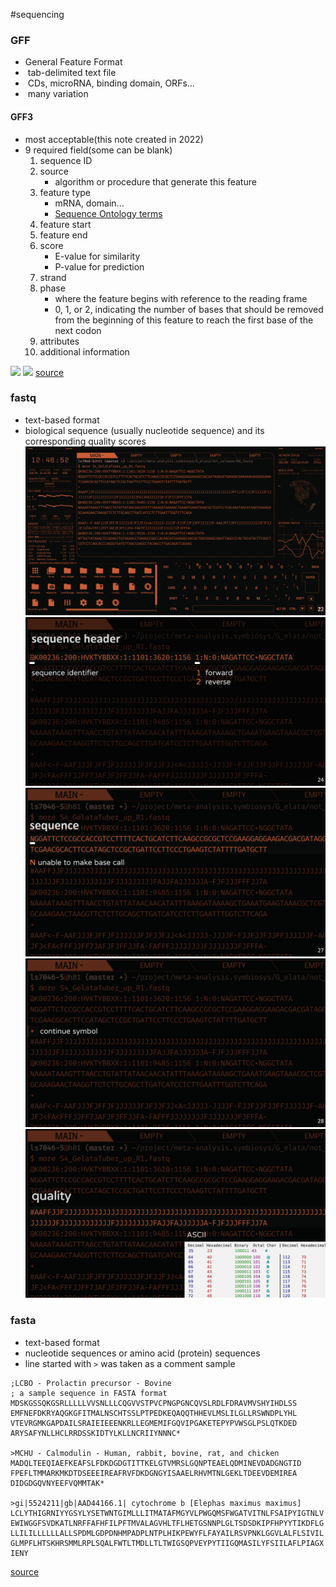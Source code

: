 #sequencing 

### GFF 
- General Feature Format
-  tab-delimited text file
-  CDs, microRNA, binding domain, ORFs...
-  many variation

#### GFF3
- most acceptable(this note created in 2022)
- 9 required field(some can be blank)
	1. sequence ID
	2. source
		- algorithm or procedure that generate this feature
	3. feature type
		- mRNA, domain...
		- [Sequence Ontology terms](http://www.sequenceontology.org/)
	4. feature start
	5. feature end
	6. score
		- E-value for similarity
		- P-value for prediction
	7. strand
	8. phase
		- where the feature begins with reference to the reading frame
		- 0, 1, or 2, indicating the number of bases that should be removed from the beginning of this feature to reach the first base of the next codon
	9. attributes
	10. additional information 

![](https://learn.gencore.bio.nyu.edu/wp-content/uploads/2018/01/Screen-Shot-2018-01-07-at-10.08.12-PM-1024x368.png)
![](https://learn.gencore.bio.nyu.edu/wp-content/uploads/2018/01/Screen-Shot-2018-01-07-at-10.10.20-PM-1024x590.png)
[source](https://learn.gencore.bio.nyu.edu/ngs-file-formats/gff3-format/)

### fastq
- text-based format
- biological sequence (usually nucleotide sequence) and its corresponding quality scores
![](../attachment/Pasted%20image%2020220712164141.png)
![](../attachment/Pasted%20image%2020220712164203.png)
![](../attachment/Pasted%20image%2020220712164230.png)
![](../attachment/Pasted%20image%2020220712164241.png)
![](../attachment/Pasted%20image%2020220712164251.png)

### fasta
- text-based format
- nucleotide sequences or amino acid (protein) sequences
- line started with `>` was taken as a comment
sample
```
;LCBO - Prolactin precursor - Bovine
; a sample sequence in FASTA format
MDSKGSSQKGSRLLLLLVVSNLLLCQGVVSTPVCPNGPGNCQVSLRDLFDRAVMVSHYIHDLSS
EMFNEFDKRYAQGKGFITMALNSCHTSSLPTPEDKEQAQQTHHEVLMSLILGLLRSWNDPLYHL
VTEVRGMKGAPDAILSRAIEIEEENKRLLEGMEMIFGQVIPGAKETEPYPVWSGLPSLQTKDED
ARYSAFYNLLHCLRRDSSKIDTYLKLLNCRIIYNNNC*

>MCHU - Calmodulin - Human, rabbit, bovine, rat, and chicken
MADQLTEEQIAEFKEAFSLFDKDGDGTITTKELGTVMRSLGQNPTEAELQDMINEVDADGNGTID
FPEFLTMMARKMKDTDSEEEIREAFRVFDKDGNGYISAAELRHVMTNLGEKLTDEEVDEMIREA
DIDGDGQVNYEEFVQMMTAK*

>gi|5524211|gb|AAD44166.1| cytochrome b [Elephas maximus maximus]
LCLYTHIGRNIYYGSYLYSETWNTGIMLLLITMATAFMGYVLPWGQMSFWGATVITNLFSAIPYIGTNLV
EWIWGGFSVDKATLNRFFAFHFILPFTMVALAGVHLTFLHETGSNNPLGLTSDSDKIPFHPYYTIKDFLG
LLILILLLLLLALLSPDMLGDPDNHMPADPLNTPLHIKPEWYFLFAYAILRSVPNKLGGVLALFLSIVIL
GLMPFLHTSKHRSMMLRPLSQALFWTLTMDLLTLTWIGSQPVEYPYTIIGQMASILYFSIILAFLPIAGX
IENY
```

[source](https://en.wikipedia.org/wiki/FASTA_format)